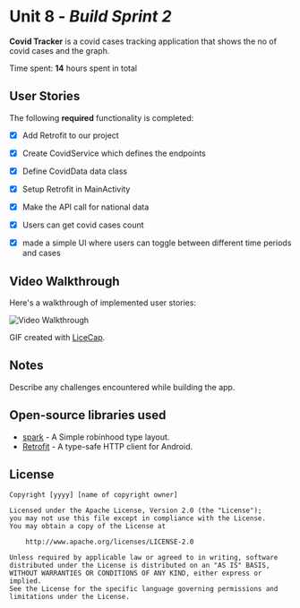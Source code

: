 # Unit 8 - *Build Sprint 2*

**Covid Tracker** is a covid cases tracking application that shows the no of covid cases and the graph.

Time spent: **14** hours spent in total

## User Stories

The following **required** functionality is completed:

- [x] Add Retrofit to our project
- [x] Create CovidService which defines the endpoints
- [x] Define CovidData data class
- [x] Setup Retrofit in MainActivity
- [x] Make the API call for national data
- [x] Users can get covid cases count
- [x] made a simple UI where users can toggle between different time periods and cases
 

## Video Walkthrough

Here's a walkthrough of implemented user stories:

<img src='https://submissions.us-east-1.linodeobjects.com/android_university/OFam47pe.gif' title='Video Walkthrough' width='' alt='Video Walkthrough' />

GIF created with [LiceCap](http://www.cockos.com/licecap/).

## Notes

Describe any challenges encountered while building the app.


## Open-source libraries used

- [spark](https://github.com/robinhood/spark) -  A Simple robinhood type layout.
- [Retrofit](https://square.github.io/retrofit/) - A type-safe HTTP client for Android.

## License

    Copyright [yyyy] [name of copyright owner]

    Licensed under the Apache License, Version 2.0 (the "License");
    you may not use this file except in compliance with the License.
    You may obtain a copy of the License at

        http://www.apache.org/licenses/LICENSE-2.0

    Unless required by applicable law or agreed to in writing, software
    distributed under the License is distributed on an "AS IS" BASIS,
    WITHOUT WARRANTIES OR CONDITIONS OF ANY KIND, either express or implied.
    See the License for the specific language governing permissions and
    limitations under the License.
